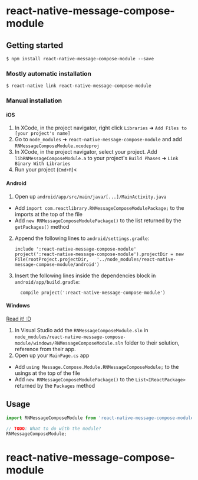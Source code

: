 
# react-native-message-compose-module

## Getting started

`$ npm install react-native-message-compose-module --save`

### Mostly automatic installation

`$ react-native link react-native-message-compose-module`

### Manual installation


#### iOS

1. In XCode, in the project navigator, right click `Libraries` ➜ `Add Files to [your project's name]`
2. Go to `node_modules` ➜ `react-native-message-compose-module` and add `RNMessageComposeModule.xcodeproj`
3. In XCode, in the project navigator, select your project. Add `libRNMessageComposeModule.a` to your project's `Build Phases` ➜ `Link Binary With Libraries`
4. Run your project (`Cmd+R`)<

#### Android

1. Open up `android/app/src/main/java/[...]/MainActivity.java`
  - Add `import com.reactlibrary.RNMessageComposeModulePackage;` to the imports at the top of the file
  - Add `new RNMessageComposeModulePackage()` to the list returned by the `getPackages()` method
2. Append the following lines to `android/settings.gradle`:
  	```
  	include ':react-native-message-compose-module'
  	project(':react-native-message-compose-module').projectDir = new File(rootProject.projectDir, 	'../node_modules/react-native-message-compose-module/android')
  	```
3. Insert the following lines inside the dependencies block in `android/app/build.gradle`:
  	```
      compile project(':react-native-message-compose-module')
  	```

#### Windows
[Read it! :D](https://github.com/ReactWindows/react-native)

1. In Visual Studio add the `RNMessageComposeModule.sln` in `node_modules/react-native-message-compose-module/windows/RNMessageComposeModule.sln` folder to their solution, reference from their app.
2. Open up your `MainPage.cs` app
  - Add `using Message.Compose.Module.RNMessageComposeModule;` to the usings at the top of the file
  - Add `new RNMessageComposeModulePackage()` to the `List<IReactPackage>` returned by the `Packages` method


## Usage
```javascript
import RNMessageComposeModule from 'react-native-message-compose-module';

// TODO: What to do with the module?
RNMessageComposeModule;
```
  # react-native-message-compose-module
